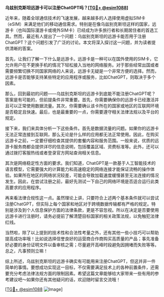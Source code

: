 **乌兹别克斯坦远游卡可以注册ChatGPT吗？[[TG💪+ @esim1088](https://t.me/s/esim1088)]**

近年来，随着全球通信技术的飞速发展，越来越多的人选择使用虚拟SIM卡（eSIM）来满足他们的移动通信需求。特别是在像乌兹别克斯坦这样的国家，远游卡（也叫国际漫游卡或境外SIM卡）已经成为许多旅行者和长期居住者的首选工具。然而，最近有人提出了一个问题：乌兹别克斯坦的远游卡能否用于注册ChatGPT？这个问题引发了广泛的讨论。本文将深入探讨这一问题，并为读者提供清晰的答案。

首先，让我们了解一下什么是远游卡。远游卡是一种可以在国外使用的SIM卡，它允许用户在不更换手机的情况下轻松接入当地的网络服务。对于那些经常出国或者需要频繁切换不同国家网络的人来说，远游卡无疑是一个非常方便的选择。然而，远游卡是否能够支持某些特定的应用程序或服务，比如ChatGPT，则取决于多个因素。

那么，回到最初的问题——乌兹别克斯坦的远游卡到底能不能注册ChatGPT呢？答案是有可能的，但前提条件非常重要。首先，你需要确保你的远游卡已经激活并且可以正常使用数据流量。其次，你需要确认该卡所在的国家或地区的互联网环境是否稳定且快速。最后，也是最重要的一点，你需要遵守相关法律法规以及平台的规定。

接下来，我们来具体分析一下这些条件。首先是数据流量的问题。如果你的远游卡无法正常连接到互联网，那么无论是什么样的应用都无法正常使用。因此，在购买远游卡之前，一定要仔细检查其提供的套餐内容和服务范围。一般来说，优质的远游卡服务商都会提供详尽的信息说明，包括覆盖区域、资费标准等。此外，还可以通过拨打客服热线或者登录官方网站查询相关信息。

其次是网络稳定性方面的要求。我们知道，ChatGPT是一款基于人工智能技术的语言模型，它需要强大的计算能力和高速稳定的网络连接才能保证流畅的操作体验。如果所在地区的网络状况较差，可能会导致加载速度缓慢甚至无法连接的情况发生。因此，在尝试注册之前，最好先测试一下自己的网络环境是否适合运行此类高要求的应用程序。

再来看法律合规性这一点。虽然理论上讲，只要符合上述两个基本条件就可以尝试注册ChatGPT，但实际上每个国家和地区对于跨境数据传输都有严格的规定。特别是涉及到个人信息保护方面的法律条款，更是不容忽视。所以在决定是否要使用远游卡进行注册时，请务必提前了解清楚目标国家的相关政策法规，以免触犯法律红线。

当然啦，除了以上提到的技术性和合法性考量之外，还有其他一些小技巧可以帮助提高成功率哦！比如说选择信誉良好的运营商合作商购买高质量的产品；事先准备好必要的身份证明文件以备审核之需；尽量避开高峰时段避免因拥堵而失败等等。总之，凡事预则立嘛！

综上所述，乌兹别克斯坦的远游卡确实有可能用来注册ChatGPT，但这并非一件简单的事情。要想成功实现这一目标，不仅需要满足技术上的各种前置条件，还需要充分考虑法律法规方面的限制因素。希望这篇文章能够给大家带来一些有用的参考建议吧～如果你还有其他疑问的话，欢迎随时留言交流哦！

[[TG💪+ @esim1088](https://t.me/s/esim1088) ![Image](https://i.postimg.cc/4NQfJmqS/Snipaste-2025-05-13-00-14-12.png)]